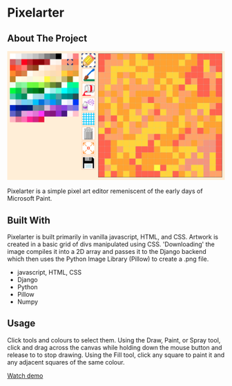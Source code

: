 # Pixelarter

<div id="top"></div>


## About The Project

![](painter/static/screenshot.png "asdf")


Pixelarter is a simple pixel art editor remeniscent of the early days of Microsoft Paint. 

## Built With


Pixelarter is built primarily in vanilla javascript, HTML, and CSS. Artwork is created in a basic grid of divs manipulated using CSS. 'Downloading' the image compiles it into a 2D array and passes it to the Django backend which then uses the Python Image Library (Pillow) to create a .png file.


* javascript, HTML, CSS
* Django
* Python
* Pillow
* Numpy

<!-- USAGE EXAMPLES -->
## Usage

Click tools and colours to select them. Using the Draw, Paint, or Spray tool, click and drag across the canvas while holding down the mouse button and release to to stop drawing. Using the Fill tool, click any square to paint it and any adjacent squares of the same colour.

[Watch demo](https://youtu.be/s54NOhReqa0)




